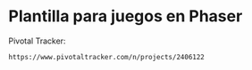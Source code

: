 # Plantilla para juegos en Phaser



Pivotal Tracker:

```bash
https://www.pivotaltracker.com/n/projects/2406122
```
